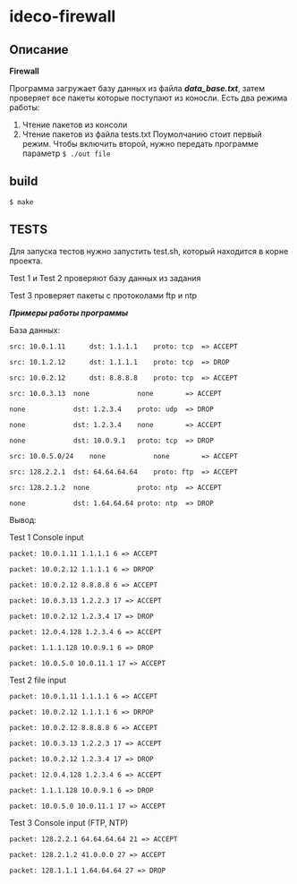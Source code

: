 # ideco-firewall
## Описание
**Firewall**

Программа загружает базу данных из файла ***data_base.txt***, затем проверяет все пакеты которые поступают из коносли.
Есть два режима работы:
1. Чтение пакетов из консоли
2. Чтение пакетов из файла tests.txt
Поумолчанию стоит первый режим. Чтобы включить второй, нужно передать программе параметр ```$ ./out file```

## build
```$ make```

## TESTS
Для запуска тестов нужно запустить test.sh, который находится в корне проекта.

Test 1 и Test 2 проверяют базу данных из задания

Test 3 проверяет пакеты с протоколами ftp и ntp

***Примеры работы программы***

База данных:

```
src: 10.0.1.11  	dst: 1.1.1.1 	proto: tcp 	=> ACCEPT

src: 10.1.2.12  	dst: 1.1.1.1 	proto: tcp 	=> DROP

src: 10.0.2.12  	dst: 8.8.8.8 	proto: tcp	=> ACCEPT

src: 10.0.3.13 	none			none		=> ACCEPT

none 			dst: 1.2.3.4 	proto: udp	=> DROP

none 			dst: 1.2.3.4	none		=> ACCEPT

none 			dst: 10.0.9.1	proto: tcp	=> DROP

src: 10.0.5.0/24 	none			none		=> ACCEPT

src: 128.2.2.1	dst: 64.64.64.64	proto: ftp	=> ACCEPT

src: 128.2.1.2	none			proto: ntp  => ACCEPT

none			dst: 1.64.64.64	proto: ntp	=> DROP
```


Вывод:

Test 1 Console input

```
packet: 10.0.1.11 1.1.1.1 6 => ACCEPT

packet: 10.0.2.12 1.1.1.1 6 => DRPOP

packet: 10.0.2.12 8.8.8.8 6 => ACCEPT

packet: 10.0.3.13 1.2.2.3 17 => ACCEPT

packet: 10.0.2.12 1.2.3.4 17 => DROP

packet: 12.0.4.128 1.2.3.4 6 => ACCEPT

packet: 1.1.1.128 10.0.9.1 6 => DROP

packet: 10.0.5.0 10.0.11.1 17 => ACCEPT
```

Test 2 file input
```
packet: 10.0.1.11 1.1.1.1 6 => ACCEPT

packet: 10.0.2.12 1.1.1.1 6 => DRPOP

packet: 10.0.2.12 8.8.8.8 6 => ACCEPT

packet: 10.0.3.13 1.2.2.3 17 => ACCEPT

packet: 10.0.2.12 1.2.3.4 17 => DROP

packet: 12.0.4.128 1.2.3.4 6 => ACCEPT

packet: 1.1.1.128 10.0.9.1 6 => DROP

packet: 10.0.5.0 10.0.11.1 17 => ACCEPT
```

Test 3 Console input (FTP, NTP)
```
packet: 128.2.2.1 64.64.64.64 21 => ACCEPT

packet: 128.2.1.2 41.0.0.0 27 => ACCEPT

packet: 128.1.1.1 1.64.64.64 27 => DROP
```
